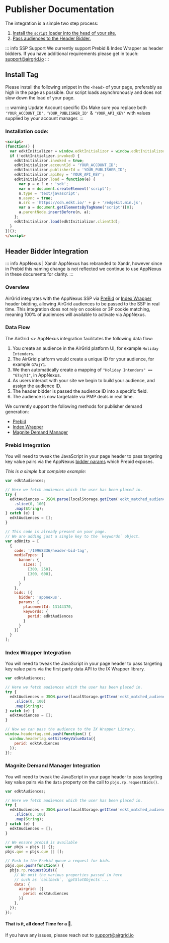 # Publisher Documentation

The integration is a simple two step process:
1. [Install the `script` loader into the head of your site.](#install-tag)
2. [Pass audiences to the Header Bidder.](#header-bidder-integration)

::: info SSP Support
We currently support Prebid & Index Wrapper as header bidders. If you have additional requirements please get in touch: [support@airgrid.io](mailto:support@airgrid.io)
:::


## Install Tag

Please install the following snippet in the `<head>` of your page, preferably as high in the page as possible. Our script loads asynchronously and does not slow down the load of your page.


::: warning Update Account specific IDs
Make sure you replace both `'YOUR_ACCOUNT_ID'`, `'YOUR_PUBLISHER_ID'`  & `'YOUR_API_KEY'` with values supplied by your account manager.
:::

### Installation code:

```html
<script>
(function() {
  var edktInitializor = window.edktInitializor = window.edktInitializor || {};
  if (!edktInitializor.invoked) {
    edktInitializor.invoked = true;
    edktInitializor.accountId = 'YOUR_ACCOUNT_ID';
    edktInitializor.publisherId = 'YOUR_PUBLISHER_ID';
    edktInitializor.apiKey = 'YOUR_API_KEY';
    edktInitializor.load = function(e) {
      var p = e ? e : 'sdk';
      var n = document.createElement('script');
      n.type = 'text/javascript';
      n.async = true;
      n.src = 'https://cdn.edkt.io/' + p + '/edgekit.min.js';
      var a = document.getElementsByTagName('script')[0];
      a.parentNode.insertBefore(n, a);
    };
    edktInitializor.load(edktInitializor.clientId);
  }
})();
</script>
```

## Header Bidder Integration

::: info AppNexus | Xandr
AppNexus has rebranded to Xandr, however since in Prebid this naming change is not reflected we continue
to use AppNexus in these documents for clarity.
:::

### Overview

AirGrid integrates with the AppNexus SSP via [PreBid](http://prebid.org/) or [Index Wrapper](https://kb.indexexchange.com/ix_library_partners_home.htm) header bidding, allowing AirGrid audiences to be passed to the SSP in real time. This integration does not rely on cookies or 3P cookie matching, meaning 100% of audiences will available to activate via AppNexus.

### Data Flow

The AirGrid <> AppNexus integration facilitates the following data flow:
1. You create an audience in the AirGrid platform UI, for example `Holiday Intenders`.
2. The AirGrid platform would create a unique ID for your audience, for example `G7ajY1`.
3. We then automatically create a mapping of `"Holiday Intenders" == "G7ajY1"`, in AppNexus.
4. As users interact with your site we begin to build your audience, and assign the audience ID.
5. The header bidder is passed the audience ID into a specific field.
6. The audience is now targetable via PMP deals in real time.


We currently support the following methods for publisher demand generation:
- [Prebid](#prebid-integration)
- [Index Wrapper](#index-wrapper-integration)
- [Magnite Demand Manager](#magnite-demand-manager-integration)

### Prebid Integration

You will need to tweak the JavaScript in your page header to pass targeting key value pairs via the AppNexus [bidder params](http://prebid.org/dev-docs/bidders#appnexus) which Prebid exposes.

_This is a simple but complete example:_

```javascript
var edktAudiences;

// Here we fetch audiences which the user has been placed in.
try {
  edktAudiences = JSON.parse(localStorage.getItem('edkt_matched_audience_ids') || '[]')
    .slice(0, 100)
    .map(String);
} catch (e) {
  edktAudiences = [];
}

// This code is already present on your page.
// We are adding just a single key to the `keywords` object.
var adUnits = [
  {
    code: '/19968336/header-bid-tag',
    mediaTypes: {
      banner: {
        sizes: [
          [300, 250],
          [300, 600],
        ]
      }
    },
    bids: [{
      bidder: 'appnexus',
      params: {
        placementId: 13144370,
        keywords: { 
          perid: edktAudiences
        }
      }
    }]
  }
];
```

### Index Wrapper Integration

You will need to tweak the JavaScript in your page header to pass targeting key value pairs via the first party data API to the IX Wrapper library.

```javascript
var edktAudiences;

// Here we fetch audiences which the user has been placed in.
try {
  edktAudiences = JSON.parse(localStorage.getItem('edkt_matched_audience_ids') || '[]')
    .slice(0, 100)
    .map(String);
} catch (e) {
  edktAudiences = [];
}

// Now we can pass the audience to the IX Wrapper Library.
window.headertag.cmd.push(function() {
  window.headertag.setSiteKeyValueData({
    perid: edktAudiences
  });
});
```

### Magnite Demand Manager Integration

You will need to tweak the JavaScript in your page header to pass targeting key value pairs via the `data` property on the call to `pbjs.rp.requestBids()`.

```javascript
var edktAudiences;

// Here we fetch audiences which the user has been placed in.
try {
  edktAudiences = JSON.parse(localStorage.getItem('edkt_matched_audience_ids') || '[]')
    .slice(0, 100)
    .map(String);
} catch (e) {
  edktAudiences = [];
}

// We ensure prebid is available
var pbjs = pbjs || {};
pbjs.que = pbjs.que || [];

// Push to the Prebid queue a request for bids.
pbjs.que.push(function() {
  pbjs.rp.requestBids({
    // We omit the various properties passed in here
    // such as `callback`, `gptSlotObjects`...
    data: {
      airgrid: [{
        perid: edktAudiences
      }]
    },
  });
});
```

#### That is it, all done! Time for a 🍺.

If you have any issues, please reach out to [support@airgrid.io](mailto:support@airgrid.io)

